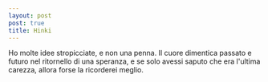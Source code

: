 ```yaml
---
layout: post
post: true
title: Hinki
---
```

Ho molte idee stropicciate, e non una penna. Il cuore dimentica passato e futuro nel ritornello di una speranza, e se solo avessi saputo che era l'ultima carezza, allora forse la ricorderei meglio.
